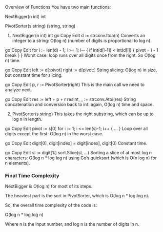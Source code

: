 Overview of Functions
You have two main functions:

NextBigger(n int) int

PivotSorter(s string) (string, string)

1. NextBigger(n int) int
go
Copy
Edit
d := strconv.Itoa(n)
Converts an integer to a string: O(log n) (number of digits is proportional to log n).

go
Copy
Edit
for i := len(d) - 1; i >= 1; i-- {
    if int(d[i-1]) < int(d[i]) {
        pivot = i - 1
        break
    }
}
Worst case: loop runs over all digits once from the right. So O(log n) time.

go
Copy
Edit
left := d[:pivot]
right := d[pivot:]
String slicing: O(log n) in size, but constant time for slicing.

go
Copy
Edit
p, r := PivotSorter(right)
This is the main call we need to analyze next.

go
Copy
Edit
res := left + p + r
resInt, _ := strconv.Atoi(res)
String concatenation and conversion back to int: again, O(log n) time and space.

2. PivotSorter(s string)
This takes the right substring, which can be up to log n in length.

go
Copy
Edit
pivot := s[0]
for i := 1; i <= len(s)-1; i++ {
    ...
}
Loop over all digits except the first: O(log n) in the worst case.

go
Copy
Edit
digit[0], digit[index] = digit[index], digit[0]
Constant time.

go
Copy
Edit
sl := digit[1:]
sort.Slice(sl, ...)
Sorting a slice of at most log n characters: O(log n * log log n) using Go’s quicksort (which is O(n log n) for n elements).

### Final Time Complexity
NextBigger is O(log n) for most of its steps.

The heaviest part is the sort in PivotSorter, which is O(log n * log log n).

So, the overall time complexity of the code is:

O(log n * log log n)

Where n is the input number, and log n is the number of digits in n.